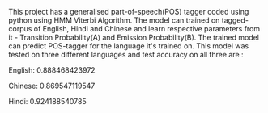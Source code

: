 This project has a generalised part-of-speech(POS) tagger coded using python using HMM Viterbi Algorithm. The model can trained on tagged-corpus 
of English, Hindi and Chinese and learn respective parameters from it - Transition Probability(A) and Emission Probability(B).
The trained model can predict POS-tagger for the language it's trained on. This model was tested on three different languages and test accuracy on all three are :

English:    0.888468423972

Chinese:    0.869547119547

Hindi:      0.924188540785
 
